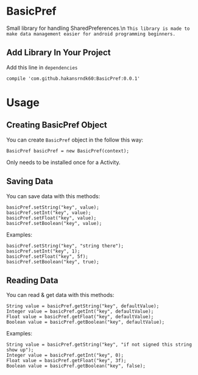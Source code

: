 # BasicPref
Small library for handling SharedPreferences.\n
`This library is made to make data management easier for android programming beginners.`

Add Library In Your Project
-----------
Add this line in `dependencies`
~~~
compile 'com.github.hakansrndk60:BasicPref:0.0.1'
~~~

# Usage

Creating BasicPref Object
-----------
You can create `BasicPref` object in the follow this way:
~~~
BasicPref basicPref = new BasicPref(context);
~~~
Only needs to be installed once for a Activity.

Saving Data
-----------
You can save data with this methods:
~~~
basicPref.setString("key", value);
basicPref.setInt("key", value);
basicPref.setFloat("key", value);
basicPref.setBoolean("key", value);
~~~

Examples:
~~~
basicPref.setString("key", "string there");
basicPref.setInt("key", 1);
basicPref.setFloat("key", 5f);
basicPref.setBoolean("key", true);
~~~

Reading Data
-----------
You can read & get data with this methods:
~~~
String value = basicPref.getString("key", defaultValue);
Integer value = basicPref.getInt("key", defaultValue);
Float value = basicPref.getFloat("key", defaultValue);
Boolean value = basicPref.getBoolean("key", defaultValue);
~~~

Examples:
~~~
String value = basicPref.getString("key", "if not signed this string show up");
Integer value = basicPref.getInt("key", 0);
Float value = basicPref.getFloat("key", 3f);
Boolean value = basicPref.getBoolean("key", false);
~~~
